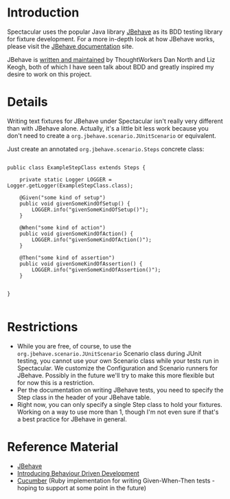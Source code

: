 # Introduction #

Spectacular uses the popular Java library [JBehave](http://jbehave.org/) as its BDD testing library for fixture development.  For a more in-depth look at how JBehave works, please visit the [JBehave documentation](http://jbehave.org/documentation/) site.

JBehave is [written and maintained](http://jbehave.org/development/team/) by ThoughtWorkers Dan North and Liz Keogh, both of which I have seen talk about BDD and greatly inspired my desire to work on this project.

# Details #

Writing text fixtures for JBehave under Spectacular isn't really very different than with JBehave alone.  Actually, it's a little bit less work because you don't need to create a `org.jbehave.scenario.JUnitScenario` or equivalent.

Just create an annotated `org.jbehave.scenario.Steps` concrete class:

```

public class ExampleStepClass extends Steps {

    private static Logger LOGGER = Logger.getLogger(ExampleStepClass.class);

    @Given("some kind of setup")
    public void givenSomeKindOfSetup() {
        LOGGER.info("givenSomeKindOfSetup()"); 
    }

    @When("some kind of action")
    public void givenSomeKindOfAction() {
        LOGGER.info("givenSomeKindOfAction()"); 
    }

    @Then("some kind of assertion")
    public void givenSomeKindOfAssertion() {
        LOGGER.info("givenSomeKindOfAssertion()"); 
    }

    
}


```


# Restrictions #

  * While you are free, of course, to use the `org.jbehave.scenario.JUnitScenario` Scenario class during JUnit testing, you cannot use your own Scenario class while your tests run in Spectacular.  We customize the Configuration and Scenario runners for JBehave.  Possibly in the future we'll try to make this more flexible but for now this is a restriction.
  * Per the documentation on writing JBehave tests, you need to specify the Step class in the header of your JBehave table.
  * Right now, you can only specify a single Step class to hold your fixtures.  Working on a way to use more than 1, though I'm not even sure if that's a best practice for JBehave in general.




# Reference Material #

  * [JBehave](http://jbehave.org)
  * [Introducing Behaviour Driven Development](http://dannorth.net/introducing-bdd)
  * [Cucumber](http://cukes.info/) (Ruby implementation for writing Given-When-Then tests - hoping to support at some point in the future)